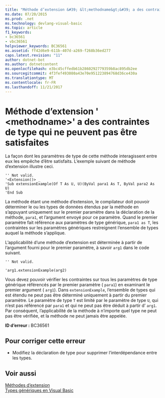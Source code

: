 ```yaml
---
title: "Méthode d’extension &#39; &lt;methodname&gt;&#39; a des contraintes de type qui ne peuvent pas être satisfaites"
ms.date: 07/20/2015
ms.prod: .net
ms.technology: devlang-visual-basic
ms.topic: article
f1_keywords:
- bc36561
- vbc36561
helpviewer_keywords: BC36561
ms.assetid: ff42d6e9-611b-407d-a269-f268b36ed277
caps.latest.revision: "11"
author: dotnet-bot
ms.author: dotnetcontent
ms.openlocfilehash: e3bc45cffedb61b2860292779359b8ac895db2ee
ms.sourcegitcommit: 4f3fef493080a43e70e951223894768d36ce430a
ms.translationtype: MT
ms.contentlocale: fr-FR
ms.lasthandoff: 11/21/2017
---
```

# <a name="extension-method-39ltmethodnamegt39-has-type-constraints-that-can-never-be-satisfied"></a>Méthode d’extension &#39; &lt;methodname&gt;&#39; a des contraintes de type qui ne peuvent pas être satisfaites
La façon dont les paramètres de type de cette méthode interagissent entre eux les empêche d’être satisfaits. L’exemple suivant de méthode d’extension illustre ceci.  
  
```  
'' Not valid.  
'<Extension()> _  
'Sub extensionExample(Of T As U, U)(ByVal para1 As T, ByVal para2 As U)  
'End Sub  
```  
  
 La méthode étant une méthode d’extension, le compilateur doit pouvoir déterminer le ou les types de données étendus par la méthode en s’appuyant uniquement sur le premier paramètre dans la déclaration de la méthode, `para1`, et l’argument envoyé pour ce paramètre. Quand le premier paramètre fait référence aux paramètres de type générique, `para1 as T`, les contraintes sur les paramètres génériques restreignent l’ensemble de types auquel la méthode s’applique.  
  
 L’applicabilité d’une méthode d’extension est déterminée à partir de l’argument fourni pour le premier paramètre, à savoir `arg1` dans le code suivant.  
  
 `'' Not valid.`  
  
 `'arg1.extensionExample(arg2)`  
  
 Vous devez pouvoir vérifier les contraintes sur tous les paramètres de type générique référencés par le premier paramètre ( `para1`) en examinant le premier argument ( `arg1`). Dans `extensionExample`, l’ensemble de types qui est étendu ne peut pas être déterminé uniquement à partir du premier paramètre. Le paramètre de type `T` est limité par le paramètre de type `U`, qui n’est pas référencé par `para1` et qui ne peut pas être déduit à partir d’ `arg1`. Par conséquent, l’applicabilité de la méthode à n’importe quel type ne peut pas être vérifiée, et la méthode ne peut jamais être appelée.  
  
 **ID d’erreur :** BC36561  
  
## <a name="to-correct-this-error"></a>Pour corriger cette erreur  
  
-   Modifiez la déclaration de type pour supprimer l’interdépendance entre les types.  
  
## <a name="see-also"></a>Voir aussi  
 [Méthodes d’extension](../../visual-basic/programming-guide/language-features/procedures/extension-methods.md)  
 [Types génériques en Visual Basic](../../visual-basic/programming-guide/language-features/data-types/generic-types.md)

